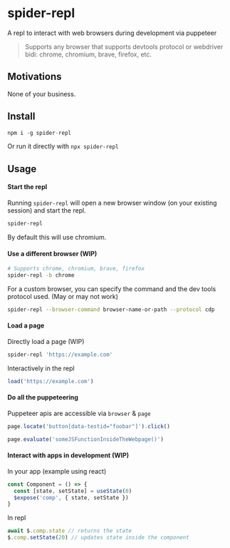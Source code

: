 # spider-repl
A repl to interact with web browsers during development via puppeteer

> Supports any browser that supports devtools protocol or webdriver bidi: chrome, chromium, brave, firefox, etc.


## Motivations
None of your business.


## Install

```js
npm i -g spider-repl
```

Or run it directly with `npx spider-repl`


## Usage

#### Start the repl
Running `spider-repl` will open a new browser window (on your existing session) and start the repl.
```sh
spider-repl
```

By default this will use chromium.


#### Use a different browser (WIP)
```sh
# Supports chrome, chromium, brave, firefox
spider-repl -b chrome
```

For a custom browser, you can specify the command and the dev tools protocol used. (May or may not work)
```sh
spider-repl --browser-command browser-name-or-path --protocol cdp
```


#### Load a page
Directly load a page (WIP)
```sh
spider-repl 'https://example.com'
```

Interactively in the repl
```js
load('https://example.com')
```


#### Do all the puppeteering
Puppeteer apis are accessible via `browser` & `page`
```js
page.locate('button[data-testid="foobar"]').click()

page.evaluate('someJSFunctionInsideTheWebpage()')
```


#### Interact with apps in development (WIP)

In your app (example using react)
```js
const Component = () => {
  const [state, setState] = useState(0)
  $expose('comp', { state, setState })
}
```

In repl
```js
await $.comp.state // returns the state
$.comp.setState(20) // updates state inside the component
```

